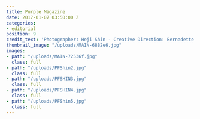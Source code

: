 ```yaml
---
title: Purple Magazine
date: 2017-01-07 03:50:00 Z
categories:
- editorial
position: 9
credit_text: 'Photographer: Heji Shin - Creative Direction: Bernadette Van Huy'
thumbnail_image: "/uploads/MAIN-6882e6.jpg"
images:
- path: "/uploads/MAIN-72536f.jpg"
  class: full
- path: "/uploads/PFShin2.jpg"
  class: full
- path: "/uploads/PFSHIN3.jpg"
  class: full
- path: "/uploads/PFSHIN4.jpg"
  class: full
- path: "/uploads/PFShin5.jpg"
  class: full
---
```


